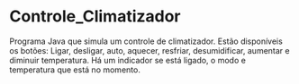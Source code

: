 # Controle_Climatizador
 Programa Java que simula um controle de climatizador. Estão disponíveis os botões: Ligar, desligar, auto, aquecer, resfriar, desumidificar, aumentar e diminuir temperatura. Há um indicador se está ligado, o modo e temperatura que está no momento.

